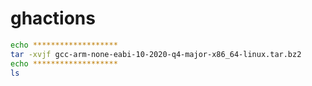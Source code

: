 # ghactions

```sh
echo *******************
tar -xvjf gcc-arm-none-eabi-10-2020-q4-major-x86_64-linux.tar.bz2
echo *******************
ls
```
